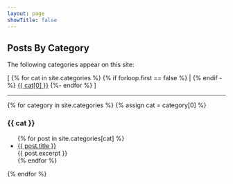 ```yaml
---
layout: page
showTitle: false
---
```


## Posts By Category

The following categories appear on this site:

[ {% for cat in site.categories %}
{% if forloop.first == false %} | {% endif -%}
<span><a href="#{{ cat[0] | slugify }}">{{ cat[0] }}</a></span>
{%- endfor %} ]
<hr/>

{% for category in site.categories %}
{% assign cat = category[0] %}

<div id="{{ cat | slugify }}" class="category-div">
<h3 name="{{ cat | slugify }}">{{ cat }}</h3>

<ul>
{% for post in site.categories[cat] %}
  <li><a href="{{ post.url }}">{{ post.title }}</a><br/>
    {{ post.excerpt }}
  </li>
{% endfor %}
</ul>

</div>

{% endfor %}

